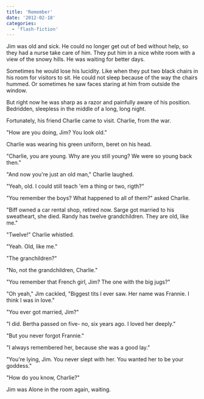 ```yaml
---
title: 'Remember'
date: '2012-02-18'
categories:
  - 'flash-fiction'
---
```


Jim was old and sick. He could no longer get out of bed without help, so they
had a nurse take care of him. They put him in a nice white room with a view of
the snowy hills. He was waiting for better days.

<!-- truncate -->


Sometimes he would lose his lucidity. Like when they put two black chairs in his
room for visitors to sit. He could not sleep because of the way the chairs
hummed. Or sometimes he saw faces staring at him from outside the window.

But right now he was sharp as a razor and painfully aware of his position.
Bedridden, sleepless in the middle of a long, long night.

Fortunately, his friend Charlie came to visit. Charlie, from the war.

"How are you doing, Jim? You look old."

Charlie was wearing his green uniform, beret on his head.

"Charlie, you are young. Why are you still young? We were so young back then."

"And now you're just an old man," Charlie laughed.

"Yeah, old. I could still teach 'em a thing or two, rigth?"

"You remember the boys? What happened to all of them?" asked Charlie.

"Biff owned a car rental shop, retired now. Sarge got married to his sweatheart,
she died. Randy has twelve grandchildren. They are old, like me."

"Twelve!" Charlie whistled.

"Yeah. Old, like me."

"The granchildren?"

"No, not the grandchildren, Charlie."

"You remember that French girl, Jim? The one with the big jugs?"

"Oh yeah," Jim cackled, "Biggest tits I ever saw. Her name was Frannie. I think
I was in love."

"You ever got married, Jim?"

"I did. Bertha passed on five- no, six years ago. I loved her deeply."

"But you never forgot Frannie."

"I always remembered her, because she was a good lay."

"You're lying, Jim. You never slept with her. You wanted her to be your
goddess."

"How do you know, Charlie?"

Jim was Alone in the room again, waiting.
